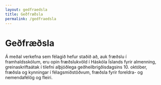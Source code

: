 ```yaml
---
layout: gedfraedsla
title: Geðfræðsla
permalink: /gedfraedsla
---
```


Geðfræðsla
===

Á meðal verkefna sem félagið hefur staðið að, auk fræðslu í framhaldsskólum, eru opin fræðslukvöld í Háskóla Íslands fyrir almenning, greinaskriftaátak í tilefni alþjóðlega geðheilbrigðisdagsins 10. október, fræðsla og kynningar í félagsmiðstöðvum, fræðsla fyrir foreldra- og nemendafélög og fleiri.
